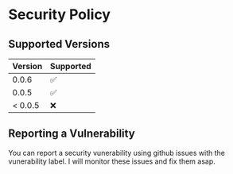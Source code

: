 # Security Policy

## Supported Versions

| Version | Supported          |
| ------- | ------------------ |
| 0.0.6   | :white_check_mark: |
| 0.0.5   | :white_check_mark: |
| < 0.0.5 | :x:                |

## Reporting a Vulnerability

You can report a security vunerability using github issues with the vunerability label. I will monitor these issues and fix them asap.

<!--
Use this section to tell people how to report a vulnerability.

Tell them where to go, how often they can expect to get an update on a
reported vulnerability, what to expect if the vulnerability is accepted or
declined, etc.
-->
